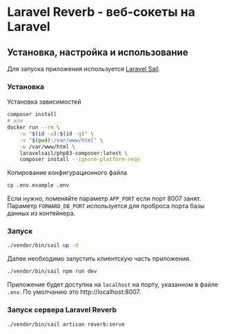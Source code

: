 # Laravel Reverb - веб-сокеты на Laravel

## Установка, настройка и использование

Для запуска приложения используется [Laravel Sail](https://laravel.com/docs/11.x/sail).

### Установка

Установка зависимостей

```bash
composer install
# или 
docker run --rm \
    -u "$(id -u):$(id -g)" \
    -v "$(pwd):/var/www/html" \
    -w /var/www/html \
    laravelsail/php83-composer:latest \
    composer install --ignore-platform-reqs
```

Копирование конфигурационного файла

```bash
cp .env.example .env
```

Если нужно, поменяйте параметр `APP_PORT` если порт 8007 занят. Параметр `FORWARD_DB_PORT` используется для проброса порта базы данных из контейнера.

### Запуск

```bash
./vendor/bin/sail up -d
```

Далее необходимо запустить клиентскую часть приложения.

```bash
./vendor/bin/sail npm run dev
```

Приложение будет доступна на `localhost` на порту, указанном в файле `.env`. По умолчанию это http://localhost:8007.

### Запуск сервера Laravel Reverb

```bash
./vendor/bin/sail artisan reverb:serve
```
